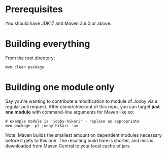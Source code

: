 # Prerequisites

You should have JDK17 and Maven 3.9.0 or above.

# Building everything

From the root directory:

```
mvn clean package
```

# Building one module only

Say you're wanting to contribute a modification to module of Jooby via a regular pull request. 
After clone/checkout of this repo, you can target **just one module** with command-line arguments 
for Maven like so:

```
# example module is 'jooby-hikari' - replace as appropriate
mvn package -pl jooby-hikari -am
```

Note: Maven builds the smallest amount on dependent modules necessary before it gets to this one. The resulting 
build time is shorter, and less is downloaded from Maven Central to your local cache of jars.

